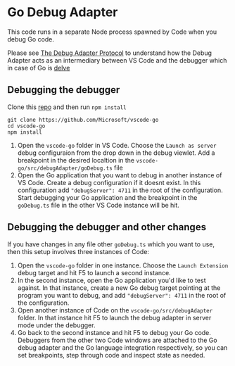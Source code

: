 # Go Debug Adapter

This code runs in a separate Node process spawned by Code when you debug Go code.

Please see [The Debug Adapter Protocol](https://code.visualstudio.com/blogs/2018/08/07/debug-adapter-protocol-website) to understand how the Debug Adapter acts as an intermediary between VS Code and the debugger which in case of Go is [delve](https://github.com/derekparker/delve)

## Debugging the debugger

Clone this [repo](https://github.com/Microsoft/vscode-go) and then run `npm install`

```
git clone https://github.com/Microsoft/vscode-go
cd vscode-go
npm install
```

1. Open the `vscode-go` folder in VS Code. Choose the `Launch as server` debug configuraion from the drop down in the debug viewlet. Add a breakpoint in the desired localtion in the `vscode-go/src/debugAdapter/goDebug.ts` file
2. Open the Go application that you want to debug in another instance of VS Code. Create a debug configuration if it doesnt exist. In this configuration add `"debugServer": 4711` in the root of the configuration. Start debugging your Go application and the breakpoint in the `goDebug.ts` file in the other VS Code instance will be hit.

## Debugging the debugger and other changes

If you have changes in any file other `goDebug.ts` which you want to use, then this setup involves three instances of Code:

1. Open the `vscode-go` folder in one instance. Choose the `Launch Extension` debug target and hit F5 to launch a second instance.
2. In the second instance, open the Go application you'd like to test against. In that instance, create a new Go debug target pointing at the program you want to debug, and add `"debugServer": 4711` in the root of the configuration.
3. Open another instance of Code on the `vscode-go/src/debugAdapter` folder. In that instance hit F5 to launch the debug adapter in server mode under the debugger.
4. Go back to the second instance and hit F5 to debug your Go code. Debuggers from the other two Code windows are attached to the Go debug adapter and the Go language integration respectively, so you can set breakpoints, step through code and inspect state as needed.
